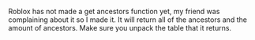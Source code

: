 Roblox has not made a get ancestors function yet, my friend was complaining about it so I made it. 
It will return all of the ancestors and the amount of ancestors.
Make sure you unpack the table that it returns.
